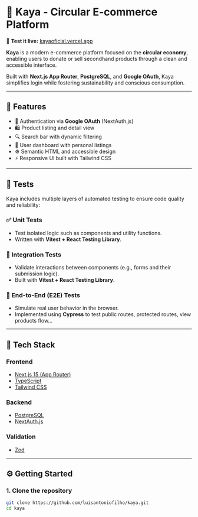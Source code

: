 # 🛒 Kaya - Circular E-commerce Platform

🔗 **Test it live:** [kayaoficial.vercel.app](https://kayaoficial.vercel.app)

**Kaya** is a modern e-commerce platform focused on the **circular economy**, enabling users to donate or sell secondhand products through a clean and accessible interface.

Built with **Next.js App Router**, **PostgreSQL**, and **Google OAuth**, Kaya simplifies login while fostering sustainability and conscious consumption.

---

## 🚀 Features

- 🔐 Authentication via **Google OAuth** (NextAuth.js)
- 🛍️ Product listing and detail view
- 🔍 Search bar with dynamic filtering
- 👤 User dashboard with personal listings
- ⚙️ Semantic HTML and accessible design
- ⚡ Responsive UI built with Tailwind CSS

---

## 🧪 Tests

Kaya includes multiple layers of automated testing to ensure code quality and reliability:

### ✅ Unit Tests

- Test isolated logic such as components and utility functions.
- Written with **Vitest + React Testing Library**.

### 🔄 Integration Tests

- Validate interactions between components (e.g., forms and their submission logic).
- Built with **Vitest + React Testing Library**.

### 🧭 End-to-End (E2E) Tests

- Simulate real user behavior in the browser.
- Implemented using **Cypress** to test public routes, protected routes, view products flow...

---

## 🧰 Tech Stack

### Frontend

- [Next.js 15 (App Router)](https://nextjs.org/)
- [TypeScript](https://www.typescriptlang.org/)
- [Tailwind CSS](https://tailwindcss.com/)

### Backend

- [PostgreSQL](https://www.postgresql.org/)
- [NextAuth.js](https://next-auth.js.org/)

### Validation

- [Zod](https://zod.dev/)

---

## ⚙️ Getting Started

### 1. Clone the repository

```bash
git clone https://github.com/luisantoniofilho/kaya.git
cd kaya
```
